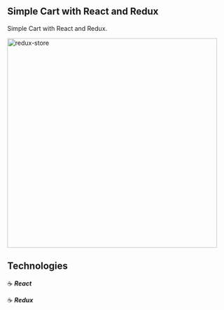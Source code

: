 ## Simple Cart with React and Redux

Simple Cart with React and Redux.

<img width="479" alt="redux-store" src="https://user-images.githubusercontent.com/43181662/186988344-924b207a-3534-4231-a69a-ac0dd638724f.png">

## Technologies

:coffee: **_React_**

:coffee: **_Redux_**
